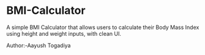 # BMI-Calculator
A simple BMI Calculator that allows users to calculate their Body Mass Index using height and weight inputs, with clean UI.
<br>

Author:-Aayush Togadiya
